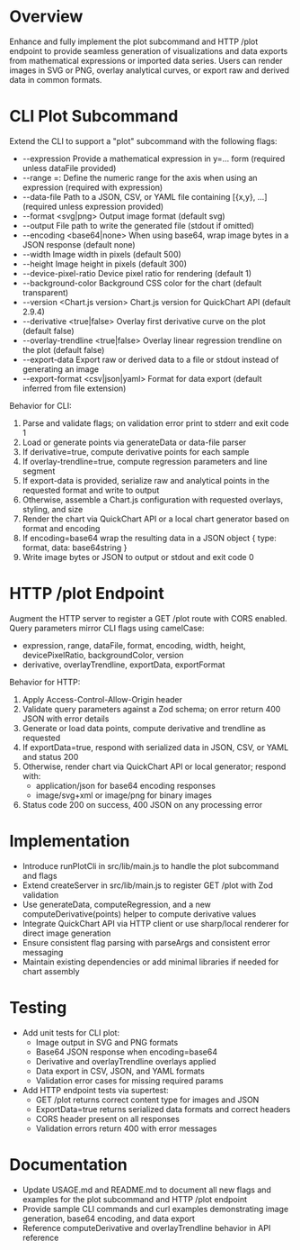 # Overview
Enhance and fully implement the plot subcommand and HTTP /plot endpoint to provide seamless generation of visualizations and data exports from mathematical expressions or imported data series. Users can render images in SVG or PNG, overlay analytical curves, or export raw and derived data in common formats.

# CLI Plot Subcommand
Extend the CLI to support a "plot" subcommand with the following flags:
- --expression <expression>  Provide a mathematical expression in y=… form (required unless dataFile provided)
- --range <axis>=<min>:<max>  Define the numeric range for the axis when using an expression (required with expression)
- --data-file <path>  Path to a JSON, CSV, or YAML file containing [{x,y}, …] (required unless expression provided)
- --format <svg|png>  Output image format (default svg)
- --output <path>  File path to write the generated file (stdout if omitted)
- --encoding <base64|none>  When using base64, wrap image bytes in a JSON response (default none)
- --width <number>  Image width in pixels (default 500)
- --height <number>  Image height in pixels (default 300)
- --device-pixel-ratio <number>  Device pixel ratio for rendering (default 1)
- --background-color <CSS>  Background CSS color for the chart (default transparent)
- --version <Chart.js version>  Chart.js version for QuickChart API (default 2.9.4)
- --derivative <true|false>  Overlay first derivative curve on the plot (default false)
- --overlay-trendline <true|false>  Overlay linear regression trendline on the plot (default false)
- --export-data <path>  Export raw or derived data to a file or stdout instead of generating an image
- --export-format <csv|json|yaml>  Format for data export (default inferred from file extension)

Behavior for CLI:
1. Parse and validate flags; on validation error print to stderr and exit code 1
2. Load or generate points via generateData or data-file parser
3. If derivative=true, compute derivative points for each sample
4. If overlay-trendline=true, compute regression parameters and line segment
5. If export-data is provided, serialize raw and analytical points in the requested format and write to output
6. Otherwise, assemble a Chart.js configuration with requested overlays, styling, and size
7. Render the chart via QuickChart API or a local chart generator based on format and encoding
8. If encoding=base64 wrap the resulting data in a JSON object {
   type: format,
   data: base64string
}
9. Write image bytes or JSON to output or stdout and exit code 0

# HTTP /plot Endpoint
Augment the HTTP server to register a GET /plot route with CORS enabled. Query parameters mirror CLI flags using camelCase:
- expression, range, dataFile, format, encoding, width, height, devicePixelRatio, backgroundColor, version
- derivative, overlayTrendline, exportData, exportFormat

Behavior for HTTP:
1. Apply Access-Control-Allow-Origin header
2. Validate query parameters against a Zod schema; on error return 400 JSON with error details
3. Generate or load data points, compute derivative and trendline as requested
4. If exportData=true, respond with serialized data in JSON, CSV, or YAML and status 200
5. Otherwise, render chart via QuickChart API or local generator; respond with:
   - application/json for base64 encoding responses
   - image/svg+xml or image/png for binary images
6. Status code 200 on success, 400 JSON on any processing error

# Implementation
- Introduce runPlotCli in src/lib/main.js to handle the plot subcommand and flags
- Extend createServer in src/lib/main.js to register GET /plot with Zod validation
- Use generateData, computeRegression, and a new computeDerivative(points) helper to compute derivative values
- Integrate QuickChart API via HTTP client or use sharp/local renderer for direct image generation
- Ensure consistent flag parsing with parseArgs and consistent error messaging
- Maintain existing dependencies or add minimal libraries if needed for chart assembly

# Testing
- Add unit tests for CLI plot:
  - Image output in SVG and PNG formats
  - Base64 JSON response when encoding=base64
  - Derivative and overlayTrendline overlays applied
  - Data export in CSV, JSON, and YAML formats
  - Validation error cases for missing required params
- Add HTTP endpoint tests via supertest:
  - GET /plot returns correct content type for images and JSON
  - ExportData=true returns serialized data formats and correct headers
  - CORS header present on all responses
  - Validation errors return 400 with error messages

# Documentation
- Update USAGE.md and README.md to document all new flags and examples for the plot subcommand and HTTP /plot endpoint
- Provide sample CLI commands and curl examples demonstrating image generation, base64 encoding, and data export
- Reference computeDerivative and overlayTrendline behavior in API reference